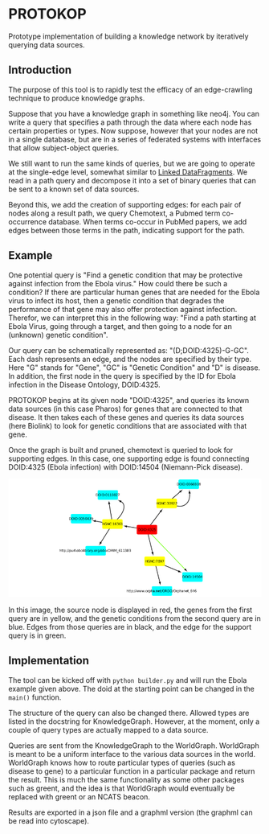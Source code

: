 # PROTOKOP
Prototype implementation of building a knowledge network by iteratively querying data sources.

## Introduction

The purpose of this tool is to rapidly test the efficacy of an edge-crawling technique to produce knowledge graphs.

Suppose that you have a knowledge graph in something like neo4j.  You can write a query that specifies a path through the data where each node has certain properties or types.  Now suppose, however that your nodes are not in a single database, but are in a series of federated systems with interfaces that allow subject-object queries.

We still want to run the same kinds of queries, but we are going to operate at the single-edge level,
somewhat similar to [Linked DataFragments](http://linkeddatafragments.org/concept/).   We read in a path query and
decompose it into a set of binary queries that can be sent to a known set of data sources.

Beyond this, we add the creation of supporting edges: for each pair of nodes along a result path, we query Chemotext, a Pubmed term co-occurrence database.  When terms co-occur in PubMed papers, we add edges between those terms in the path, indicating support for the path.

## Example

One potential query is "Find a genetic condition that may be protective against infection from the Ebola virus."   How could there be such a condition?  If there are particular human genes that are needed for the Ebola virus to infect its host, then a genetic condition that degrades the performance of that gene may also offer protection against infection.  Therefor, we can interpret this in the following way:  "Find a path starting at Ebola Virus, going through a target, and then going to a node for an (unknown) genetic condition".

Our query can be schematically represented as: "(D;DOID:4325)-G-GC".  Each dash represents an edge, and the nodes are specified by their type. Here "G" stands for "Gene", "GC" is "Genetic Condition" and "D" is disease.  In addition, the first node in the query is specified by the ID for Ebola infection in the Disease Ontology, DOID:4325.

PROTOKOP begins at its given node "DOID:4325", and queries its known data sources (in this case Pharos) for genes that are connected to that disease.  It then takes each of these genes and queries its data sources (here Biolink) to look for genetic conditions that are associated with that gene.

Once the graph is built and pruned, chemotext is queried to look for supporting edges.  In this case, one supporting edge is found connecting DOID:4325 (Ebola infection) with DOID:14504 (Niemann-Pick disease). 

![Example network](example1.png)

In this image, the source node is displayed in red, the genes from the first query are in yellow, and the genetic conditions from the second query are in blue.  Edges from those queries are in black, and the edge for the support query is in green.

## Implementation

The tool can be kicked off with `python builder.py` and will run the Ebola example given above.  The doid at the starting point can be changed in the `main()` function.  

The structure of the query can also be changed there.  Allowed types are listed in the docstring for KnowledgeGraph.  However, at the moment, only a couple of query types are actually mapped to a data source.

Queries are sent from the KnowledgeGraph to the WorldGraph.  WorldGraph is meant to be a uniform interface to the various data sources in the world.   WorldGraph knows how to route particular types of queries (such as disease to gene) to a particular function in a particular package and return the result.   This is much the same functionality as some other packages such as greent, and the idea is that WorldGraph would eventually be replaced with greent or an NCATS beacon.

Results are exported in a json file and a graphml version (the graphml can be read into cytoscape).
